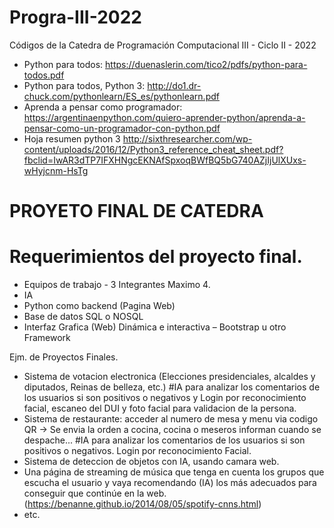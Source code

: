 # Progra-III-2022
Códigos de la Catedra de Programación Computacional III - Ciclo II - 2022

- Python para todos: https://duenaslerin.com/tico2/pdfs/python-para-todos.pdf
- Python para todos, Python 3: http://do1.dr-chuck.com/pythonlearn/ES_es/pythonlearn.pdf 
- Aprenda a pensar como programador: https://argentinaenpython.com/quiero-aprender-python/aprenda-a-pensar-como-un-programador-con-python.pdf
- Hoja resumen python 3 http://sixthresearcher.com/wp-content/uploads/2016/12/Python3_reference_cheat_sheet.pdf?fbclid=IwAR3dTP7IFXHNgcEKNAfSpxoqBWfBQ5bG740AZjIjUlXUxs-wHyjcnm-HsTg

# PROYETO FINAL DE CATEDRA
# Requerimientos del proyecto final.
* Equipos de trabajo - 3 Integrantes Maximo 4.
* IA
* Python como backend (Pagina Web)
* Base de datos SQL o NOSQL
* Interfaz Grafica (Web) Dinámica e interactiva – Bootstrap u otro Framework

Ejm. de Proyectos Finales.
* Sistema de votacion electronica (Elecciones presidenciales, alcaldes y diputados, Reinas de belleza, etc.) #IA para analizar los comentarios de los usuarios si son positivos o negativos y Login por reconocimiento facial, escaneo del DUI y foto facial para validacion de la persona.
* Sistema de restaurante: acceder al numero de mesa y menu via codigo QR -> Se envia la orden a cocina, cocina o meseros informan cuando se despache... #IA para analizar los comentarios de los usuarios si son positivos o negativos. Login por reconocimiento Facial.
* Sistema de deteccion de objetos con IA, usando camara web.
* Una página de streaming de música que tenga en cuenta los grupos que escucha el usuario y vaya
recomendando (IA) los más adecuados para conseguir que continúe en la web. (https://benanne.github.io/2014/08/05/spotify-cnns.html)
* etc.
